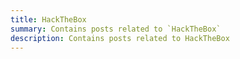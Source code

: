 ```yaml
---
title: HackTheBox
summary: Contains posts related to `HackTheBox`
description: Contains posts related to HackTheBox
---
```

